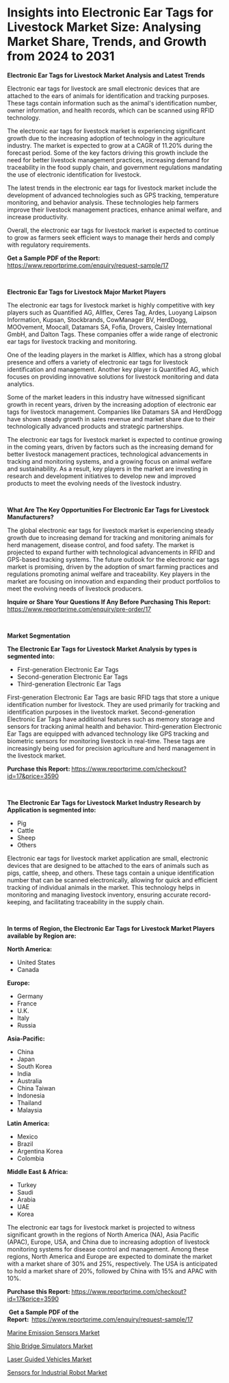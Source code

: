 <p><h1>Insights into Electronic Ear Tags for Livestock Market Size: Analysing Market Share, Trends, and Growth from 2024 to 2031</h1></p><p><strong>Electronic Ear Tags for Livestock Market Analysis and Latest Trends</strong></p>
<p><p>Electronic ear tags for livestock are small electronic devices that are attached to the ears of animals for identification and tracking purposes. These tags contain information such as the animal's identification number, owner information, and health records, which can be scanned using RFID technology.</p><p>The electronic ear tags for livestock market is experiencing significant growth due to the increasing adoption of technology in the agriculture industry. The market is expected to grow at a CAGR of 11.20% during the forecast period. Some of the key factors driving this growth include the need for better livestock management practices, increasing demand for traceability in the food supply chain, and government regulations mandating the use of electronic identification for livestock.</p><p>The latest trends in the electronic ear tags for livestock market include the development of advanced technologies such as GPS tracking, temperature monitoring, and behavior analysis. These technologies help farmers improve their livestock management practices, enhance animal welfare, and increase productivity.</p><p>Overall, the electronic ear tags for livestock market is expected to continue to grow as farmers seek efficient ways to manage their herds and comply with regulatory requirements.</p></p>
<p><strong>Get a Sample PDF of the Report:&nbsp;</strong> <a href="https://www.reportprime.com/enquiry/request-sample/17">https://www.reportprime.com/enquiry/request-sample/17</a></p>
<p>&nbsp;</p>
<p><strong>Electronic Ear Tags for Livestock Major Market Players</strong></p>
<p><p>The electronic ear tags for livestock market is highly competitive with key players such as Quantified AG, Allflex, Ceres Tag, Ardes, Luoyang Laipson Information, Kupsan, Stockbrands, CowManager BV, HerdDogg, MOOvement, Moocall, Datamars SA, Fofia, Drovers, Caisley International GmbH, and Dalton Tags. These companies offer a wide range of electronic ear tags for livestock tracking and monitoring.</p><p>One of the leading players in the market is Allflex, which has a strong global presence and offers a variety of electronic ear tags for livestock identification and management. Another key player is Quantified AG, which focuses on providing innovative solutions for livestock monitoring and data analytics.</p><p>Some of the market leaders in this industry have witnessed significant growth in recent years, driven by the increasing adoption of electronic ear tags for livestock management. Companies like Datamars SA and HerdDogg have shown steady growth in sales revenue and market share due to their technologically advanced products and strategic partnerships.</p><p>The electronic ear tags for livestock market is expected to continue growing in the coming years, driven by factors such as the increasing demand for better livestock management practices, technological advancements in tracking and monitoring systems, and a growing focus on animal welfare and sustainability. As a result, key players in the market are investing in research and development initiatives to develop new and improved products to meet the evolving needs of the livestock industry.</p></p>
<p>&nbsp;</p>
<p><strong>What Are The Key Opportunities For Electronic Ear Tags for Livestock Manufacturers?</strong></p>
<p><p>The global electronic ear tags for livestock market is experiencing steady growth due to increasing demand for tracking and monitoring animals for herd management, disease control, and food safety. The market is projected to expand further with technological advancements in RFID and GPS-based tracking systems. The future outlook for the electronic ear tags market is promising, driven by the adoption of smart farming practices and regulations promoting animal welfare and traceability. Key players in the market are focusing on innovation and expanding their product portfolios to meet the evolving needs of livestock producers.</p></p>
<p><strong>Inquire or Share Your Questions If Any Before Purchasing This Report:</strong> <a href="https://www.reportprime.com/enquiry/pre-order/17">https://www.reportprime.com/enquiry/pre-order/17</a></p>
<p>&nbsp;</p>
<p><strong>Market Segmentation</strong></p>
<p><strong>The Electronic Ear Tags for Livestock Market Analysis by types is segmented into:</strong></p>
<p><ul><li>First-generation Electronic Ear Tags</li><li>Second-generation Electronic Ear Tags</li><li>Third-generation Electronic Ear Tags</li></ul></p>
<p><p>First-generation Electronic Ear Tags are basic RFID tags that store a unique identification number for livestock. They are used primarily for tracking and identification purposes in the livestock market. Second-generation Electronic Ear Tags have additional features such as memory storage and sensors for tracking animal health and behavior. Third-generation Electronic Ear Tags are equipped with advanced technology like GPS tracking and biometric sensors for monitoring livestock in real-time. These tags are increasingly being used for precision agriculture and herd management in the livestock market.</p></p>
<p><strong>Purchase this Report:&nbsp;</strong><a href="https://www.reportprime.com/checkout?id=17&price=3590">https://www.reportprime.com/checkout?id=17&price=3590</a></p>
<p>&nbsp;</p>
<p><strong>The Electronic Ear Tags for Livestock Market Industry Research by Application is segmented into:</strong></p>
<p><ul><li>Pig</li><li>Cattle</li><li>Sheep</li><li>Others</li></ul></p>
<p><p>Electronic ear tags for livestock market application are small, electronic devices that are designed to be attached to the ears of animals such as pigs, cattle, sheep, and others. These tags contain a unique identification number that can be scanned electronically, allowing for quick and efficient tracking of individual animals in the market. This technology helps in monitoring and managing livestock inventory, ensuring accurate record-keeping, and facilitating traceability in the supply chain.</p></p>
<p>&nbsp;</p>
<p><strong>In terms of Region, the Electronic Ear Tags for Livestock Market Players available by Region are:</strong></p>
<p>
    <p> <strong> North America: </strong>
        <ul>
            <li>United States</li>
            <li>Canada</li>
        </ul>
        </p> 
    <p> <strong> Europe: </strong>
        <ul>
            <li>Germany</li>
            <li>France</li>
            <li>U.K.</li>
            <li>Italy</li>
            <li>Russia</li>
        </ul>
        </p> 
    <p> <strong> Asia-Pacific: </strong>
        <ul>
            <li>China</li>
            <li>Japan</li>
            <li>South Korea</li>
            <li>India</li>
            <li>Australia</li>
            <li>China Taiwan</li>
            <li>Indonesia</li>
            <li>Thailand</li>
            <li>Malaysia</li>
        </ul>
        </p> 
    <p> <strong> Latin America: </strong>
        <ul>
            <li>Mexico</li>
            <li>Brazil</li>
            <li>Argentina Korea</li>
            <li>Colombia</li>
        </ul>
        </p> 
    <p> <strong> Middle East & Africa: </strong>
        <ul>
            <li>Turkey</li>
            <li>Saudi</li>
            <li>Arabia</li>
            <li>UAE</li>
            <li>Korea</li>
        </ul>
    </p>
    </p>
<p><p>The electronic ear tags for livestock market is projected to witness significant growth in the regions of North America (NA), Asia Pacific (APAC), Europe, USA, and China due to increasing adoption of livestock monitoring systems for disease control and management. Among these regions, North America and Europe are expected to dominate the market with a market share of 30% and 25%, respectively. The USA is anticipated to hold a market share of 20%, followed by China with 15% and APAC with 10%.</p></p>
<p><strong>Purchase this Report: </strong><a href="https://www.reportprime.com/checkout?id=17&price=3590">https://www.reportprime.com/checkout?id=17&price=3590</a></p>
<p>&nbsp;<strong>Get a Sample PDF of the Report:&nbsp;&nbsp;</strong><a href="https://www.reportprime.com/enquiry/request-sample/17">https://www.reportprime.com/enquiry/request-sample/17</a></p>
<p><strong></strong></p>
<p><p><a href="https://view.publitas.com/reportprime-1/marine-emission-sensors-market-offers-provide-insightful-data-for-the-time-period-from-2024-to-2031-and-also-provide-analysis-based-on-application-type-and-region/">Marine Emission Sensors Market</a></p><p><a href="https://view.publitas.com/reportprime-1/ship-bridge-simulators-market-research-report-reveals-the-latest-trends-and-opportunities-of-this-market-for-period-from-2024-2031/">Ship Bridge Simulators Market</a></p><p><a href="https://spotless-saver-8fd.notion.site/Laser-Guided-Vehicles-Market-Size-Evaluating-its-Market-Trends-Growth-and-Projections-2024-2031-0a008c05f33f4eeb9c293574029e029f">Laser Guided Vehicles Market</a></p><p><a href="https://view.publitas.com/reportprime-1/sensors-for-industrial-robot-market-share-market-new-trends-analysis-report-by-type-by-application-by-end-use-by-region-and-segment-forecasts-2024-2031/">Sensors for Industrial Robot Market</a></p></p>